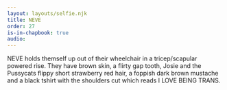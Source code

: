```yaml
---
layout: layouts/selfie.njk
title: NEVE
order: 27
is-in-chapbook: true
audio:
---
```


NEVE holds themself up out of their wheelchair in a tricep/scapular powered rise. They have brown skin, a flirty gap tooth, Josie and the Pussycats flippy short strawberry red hair, a foppish dark brown mustache and a black tshirt with the shoulders cut which reads I LOVE BEING TRANS.
